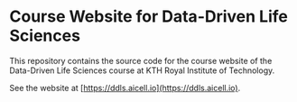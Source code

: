 # Course Website for Data-Driven Life Sciences

This repository contains the source code for the course website of the Data-Driven Life Sciences course at KTH Royal Institute of Technology.

See the website at [https://ddls.aicell.io](https://ddls.aicell.io).